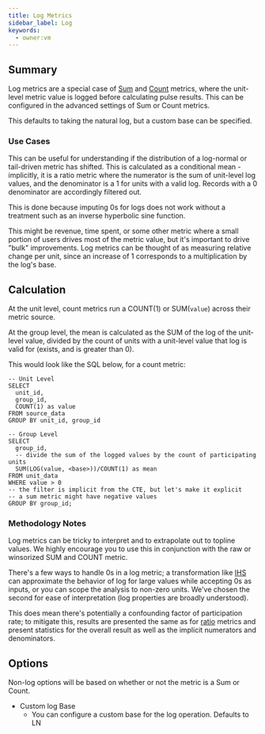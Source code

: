 ```yaml
---
title: Log Metrics
sidebar_label: Log
keywords:
  - owner:vm
---
```


## Summary

Log metrics are a special case of [Sum](./sum) and [Count](./count) metrics, where the unit-level metric value is logged before calculating pulse results. This can be configured in the advanced settings of Sum or Count metrics.

This defaults to taking the natural log, but a custom base can be specified.

### Use Cases

This can be useful for understanding if the distribution of a log-normal or tail-driven metric has shifted. This is calculated as a conditional mean - implicitly, it is a ratio metric where the numerator is the sum of unit-level log values, and the denominator is a 1 for units with a valid log. Records with a 0 denominator are accordingly filtered out.

This is done because imputing 0s for logs does not work without a treatment such as an inverse hyperbolic sine function.

This might be revenue, time spent, or some other metric where a small portion of users drives most of the metric value, but it's important to drive "bulk" improvements. Log metrics can be thought of as measuring relative change per unit, since an increase of 1 corresponds to a multiplication by the log's base.

## Calculation

At the unit level, count metrics run a COUNT(1) or SUM(`value`) across their metric source.

At the group level, the mean is calculated as the SUM of the log of the unit-level value, divided by the count of units with a unit-level value that log is valid for (exists, and is greater than 0).

This would look like the SQL below, for a count metric:

```
-- Unit Level
SELECT
  unit_id,
  group_id,
  COUNT(1) as value
FROM source_data
GROUP BY unit_id, group_id

-- Group Level
SELECT
  group_id,
  -- divide the sum of the logged values by the count of participating units
  SUM(LOG(value, <base>))/COUNT(1) as mean
FROM unit_data
WHERE value > 0
-- the filter is implicit from the CTE, but let's make it explicit
-- a sum metric might have negative values
GROUP BY group_id;
```

### Methodology Notes

Log metrics can be tricky to interpret and to extrapolate out to topline values. We highly encourage you to use this in conjunction with the raw or winsorized SUM and COUNT metric.

There's a few ways to handle 0s in a log metric; a transformation like [IHS](https://en.wikipedia.org/wiki/Inverse_hyperbolic_functions) can approximate the behavior of log for large values while accepting 0s as inputs, or you can scope the analysis to non-zero units. We've chosen the second for ease of interpretation (log properties are broadly understood).

This does mean there's potentially a confounding factor of participation rate; to mitigate this, results are presented the same as for [ratio](./ratio.md) metrics and present statistics for the overall result as well as the implicit numerators and denominators.

## Options

Non-log options will be based on whether or not the metric is a Sum or Count.

- Custom log Base
  - You can configure a custom base for the log operation. Defaults to LN
